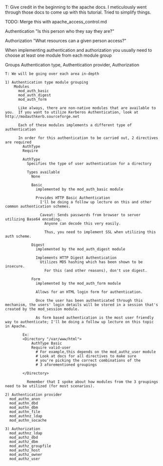T: Give credit in the beginning to the apache docs.  I meticulously went through those docs to come up with this tutorial.  Tried to simplify things.

TODO: Merge this with apache_access_control.md

Authentication
  "Is this person who they say they are?"

Authorization
  "What resources can a given person access?"

When implementing authentication and authorization you usually need to choose at least one module from each module group
  
  Groups
    Authentication type, Authentication provider, Authorization

    T: We will be going over each area in-depth

    1) Authentication type module grouping
        Modules
          mod_auth_basic
          mod_auth_digest
          mod_auth_form

          Like always, there are non-native modules that are available to you.  If you want to utilize Kerberos Authentication, look at http://modauthkerb.sourceforge.net

          Each of these modules implements a different type of authentication

          In order for this authentication to be carried out, 2 directives are required
            AuthType
            Require

            AuthType
              Specifies the type of user authentication for a directory

              Types available
                None

                Basic
                  implemented by the mod_auth_basic module

                  Provides HTTP Basic Authentication
                    I'll be doing a follow up lecture on this and other common authentication schemes.

                    Caveat: Sends passwords from browser to server utilizing Base64 encoding.
                      Anyone can decode this very easily.

                      Thus, you need to implement SSL when utilizing this auth scheme.

                Digest
                  implemented by the mod_auth_digest module

                  Implements HTTP Digest Authentication
                    Utilizes MD5 hashing which has been shown to be insecure.
                      For this (and other reasons), don't use digest.

                Form
                  implemented by the mod_auth_form module

                  Allows for an HTML login form for authentication.

                  Once the user has been authenticated through this mechanism, the users' login details will be stored in a session that's created by the mod_session module.

                  As form based authentication is the most user friendly way to authenticate; I'll be doing a follow up lecture on this topic in Apache.

            Ex:
            <Directory "/var/www/html">
                AuthType Basic
                Require valid-user
                  # For example,this depends on the mod_authz_user module
                  # Look at docs for all directives to make sure 
                  # you're picking the correct combinations of the 
                  # 3 aforementioned groupings

            </Directory>

              Remember that I spoke about how modules from the 3 groupings need to be utilized (for most scenarios).

    2) Authentication provider
      mod_authn_anon
      mod_authn_dbd
      mod_authn_dbm
      mod_authn_file
      mod_authnz_ldap
      mod_authn_socache

    3) Authorization
      mod_authnz_ldap
      mod_authz_dbd
      mod_authz_dbm
      mod_authz_groupfile
      mod_authz_host
      mod_authz_owner
      mod_authz_user


  
